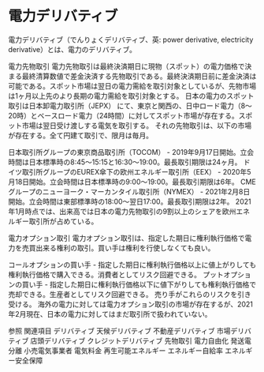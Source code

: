 # 電力デリバティブ

電力デリバティブ（でんりょくデリバティブ、英: power derivative, electricity derivative）とは、電力のデリバティブ。

電力先物取引
電力先物取引は最終決済期日に現物（スポット）の電力価格で決まる最終清算数値で差金決済する先物取引である。最終決済期日前に差金決済は可能である。スポット市場は翌日の電力需給を取引対象としているが、先物市場は1ヶ月以上先のより長期の電力需給を取引対象とする。
日本の電力のスポット取引は日本卸電力取引所（JEPX） にて、東京と関西の、日中ロード電力（8～20時）とベースロード電力（24時間）に対してスポット市場が存在する。スポット市場は翌日受け渡しする電気を取引する。
それの先物取引は、以下の市場が存在する。全て円建て取引で、限月は毎月。

日本取引所グループの東京商品取引所（TOCOM） - 2019年9月17日開始。立会時間は日本標準時の8:45～15:15と16:30～19:00。最長取引期限は24ヶ月。
ドイツ取引所グループのEUREX傘下の欧州エネルギー取引所（EEX） - 2020年5月18日開始。立会時間は日本標準時の9:00～19:00。最長取引期限は6年。
CMEグループのニューヨーク・マーカンタイル取引所（NYMEX） - 2021年2月8日開始。立会時間は東部標準時の18:00～翌日17:00。最長取引期限は2年。
2021年1月時点では、出来高では日本の電力先物取引の9割以上のシェアを欧州エネルギー取引所が占めている。

電力オプション取引
電力オプション取引は、指定した期日に権利執行価格で電力を売買出来る権利の取引。買い手は権利を行使しなくても良い。

コールオプションの買い手 - 指定した期日に権利執行価格以上に値上がりしても権利執行価格で購入できる。消費者としてリスク回避できる。
プットオプションの買い手 - 指定した期日に権利執行価格以下に値下がりしても権利執行価格で売却できる。生産者としてリスク回避できる。
売り手がこれらのリスクを引き受ける。
海外の電力に対しては電力オプション取引の市場が存在するが、2021年2月現在、日本の電力に対してはまだ取引所で扱われていない。

参照
関連項目
デリバティブ
天候デリバティブ
不動産デリバティブ
市場デリバティブ
店頭デリバティブ
クレジットデリバティブ
先物取引
電力自由化
発送電分離
小売電気事業者
電気料金
再生可能エネルギー
エネルギー自給率
エネルギー安全保障